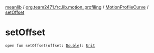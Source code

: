 [meanlib](../../index.md) / [org.team2471.frc.lib.motion_profiling](../index.md) / [MotionProfileCurve](index.md) / [setOffset](./set-offset.md)

# setOffset

`open fun setOffset(offset: `[`Double`](https://kotlinlang.org/api/latest/jvm/stdlib/kotlin/-double/index.html)`): `[`Unit`](https://kotlinlang.org/api/latest/jvm/stdlib/kotlin/-unit/index.html)